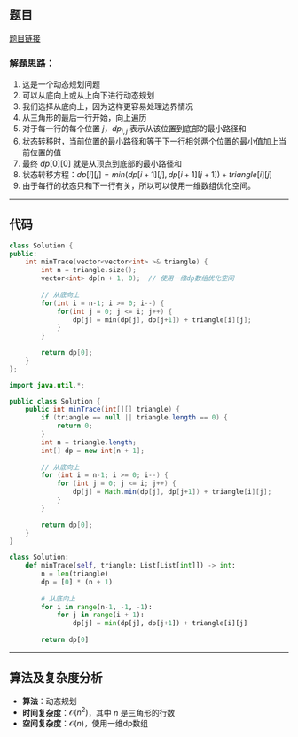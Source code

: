 ## 题目
[题目链接](https://www.nowcoder.com/practice/c9d44b73dc7c4dbfa4272224b1f9b42c?tpId=308&tqId=2312583&sourceUrl=/exam/oj&channenl=wgithub&fromPut=wgithub)

### 解题思路：
1. 这是一个动态规划问题
2. 可以从底向上或从上向下进行动态规划
3. 我们选择从底向上，因为这样更容易处理边界情况
4. 从三角形的最后一行开始，向上遍历
5. 对于每一行的每个位置 $j$，$dp_{i,j}$ 表示从该位置到底部的最小路径和
6. 状态转移时，当前位置的最小路径和等于下一行相邻两个位置的最小值加上当前位置的值
7. 最终 $dp[0][0]$ 就是从顶点到底部的最小路径和
8. 状态转移方程：$dp[i][j] = min(dp[i+1][j], dp[i+1][j+1]) + triangle[i][j]$
9. 由于每行的状态只和下一行有关，所以可以使用一维数组优化空间。

---
## 代码
```cpp []
class Solution {
public:
    int minTrace(vector<vector<int> >& triangle) {
        int n = triangle.size();
        vector<int> dp(n + 1, 0);  // 使用一维dp数组优化空间
        
        // 从底向上
        for(int i = n-1; i >= 0; i--) {
            for(int j = 0; j <= i; j++) {
                dp[j] = min(dp[j], dp[j+1]) + triangle[i][j];
            }
        }
        
        return dp[0];
    }
};
```

```java []
import java.util.*;

public class Solution {
    public int minTrace(int[][] triangle) {
        if (triangle == null || triangle.length == 0) {
            return 0;
        }
        int n = triangle.length;
        int[] dp = new int[n + 1];
        
        // 从底向上
        for (int i = n-1; i >= 0; i--) {
            for (int j = 0; j <= i; j++) {
                dp[j] = Math.min(dp[j], dp[j+1]) + triangle[i][j];
            }
        }
        
        return dp[0];
    }
}
```


```python []
class Solution:
    def minTrace(self, triangle: List[List[int]]) -> int:
        n = len(triangle)
        dp = [0] * (n + 1)
        
        # 从底向上
        for i in range(n-1, -1, -1):
            for j in range(i + 1):
                dp[j] = min(dp[j], dp[j+1]) + triangle[i][j]
                
        return dp[0]
```
---
## 算法及复杂度分析
- **算法**：动态规划
- **时间复杂度**：$\mathcal{O}(n^2)$，其中 $n$ 是三角形的行数
- **空间复杂度**：$\mathcal{O}(n)$，使用一维dp数组

